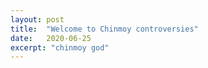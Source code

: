 ```yaml
---
layout: post
title:  "Welcome to Chinmoy controversies"
date:   2020-06-25
excerpt: "chinmoy god"
---
```

